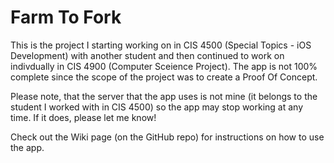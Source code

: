 # Farm To Fork

This is the project I starting working on in CIS 4500 (Special Topics - iOS Development) with another student and then continued to work on indivdually in CIS 4900 (Computer Sceience Project). The app is not 100% complete since the scope of the project was to create a Proof Of Concept.

Please note, that the server that the app uses is not mine (it belongs to the student I worked with in CIS 4500) so the app may stop working at any time. If it does, please let me know!

Check out the Wiki page (on the GitHub repo) for instructions on how to use the app.
